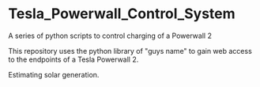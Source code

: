 # Tesla_Powerwall_Control_System
A series of python scripts to control charging of a Powerwall 2

This repository uses the python library of "guys name" to gain web access to the endpoints of a Tesla Powerwall 2.

Estimating solar generation.

